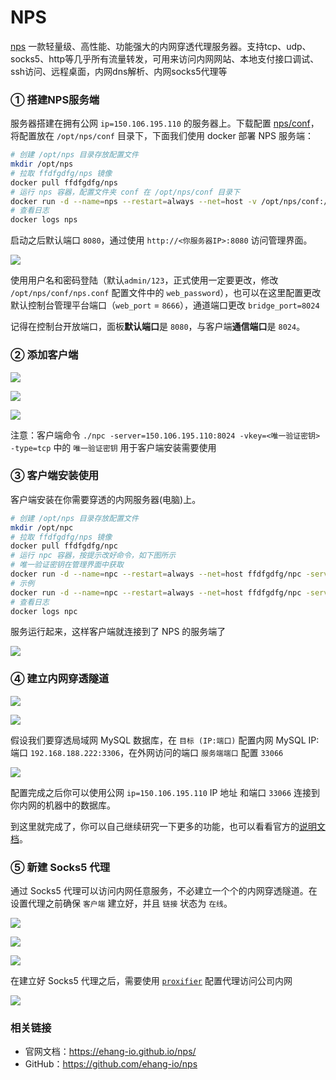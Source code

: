 NPS
===

[nps](https://github.com/ehang-io/nps) 一款轻量级、高性能、功能强大的内网穿透代理服务器。支持tcp、udp、socks5、http等几乎所有流量转发，可用来访问内网网站、本地支付接口调试、ssh访问、远程桌面，内网dns解析、内网socks5代理等

### ① 搭建NPS服务端

服务器搭建在拥有公网 `ip=150.106.195.110` 的服务器上。下载配置 [nps/conf](https://github.com/ehang-io/nps/tree/master/conf)，将配置放在 `/opt/nps/conf` 目录下，下面我们使用 docker 部署 NPS 服务端：

```bash
# 创建 /opt/nps 目录存放配置文件
mkdir /opt/nps
# 拉取 ffdfgdfg/nps 镜像
docker pull ffdfgdfg/nps
# 运行 nps 容器，配置文件夹 conf 在 /opt/nps/conf 目录下
docker run -d --name=nps --restart=always --net=host -v /opt/nps/conf:/conf ffdfgdfg/nps
# 查看日志
docker logs nps
```

启动之后默认端口 `8080`，通过使用 `http://<你服务器IP>:8080` 访问管理界面。

![](./001.png)

使用用户名和密码登陆（默认`admin/123`，正式使用一定要更改，修改 `/opt/nps/conf/nps.conf` 配置文件中的 `web_password`），也可以在这里配置更改默认控制台管理平台端口（`web_port` = `8666`），通道端口更改 `bridge_port=8024`

记得在控制台开放端口，面板**默认端口**是 `8080`，与客户端**通信端口**是 `8024`。

### ② 添加客户端

![](./002.png)

![](./003.png)

![](./004.png)

注意：客户端命令 `./npc -server=150.106.195.110:8024 -vkey=<唯一验证密钥> -type=tcp` 中的 `唯一验证密钥` 用于客户端安装需要使用

### ③ 客户端安装使用

客户端安装在你需要穿透的内网服务器(电脑)上。

```bash
# 创建 /opt/nps 目录存放配置文件
mkdir /opt/npc
# 拉取 ffdfgdfg/nps 镜像
docker pull ffdfgdfg/npc
# 运行 npc 容器，按提示改好命令，如下图所示
# 唯一验证密钥在管理界面中获取
docker run -d --name=npc --restart=always --net=host ffdfgdfg/npc -server=<ip:port> -vkey=<web界面中显示的密钥> <以及一些其他参数>
# 示例
docker run -d --name=npc --restart=always --net=host ffdfgdfg/npc -server=150.106.195.110:8024 -vkey=<唯一验证密钥>
# 查看日志
docker logs npc
```

服务运行起来，这样客户端就连接到了 NPS 的服务端了

![](./005.png)

### ④ 建立内网穿透隧道

![](./006.png)

![](./007.png)

假设我们要穿透局域网 MySQL 数据库，在 `目标 (IP:端口)` 配置内网 MySQL IP:端口 `192.168.188.222:3306`，在外网访问的端口 `服务端端口` 配置 `33066`

![](./008.png)

配置完成之后你可以使用公网 `ip=150.106.195.110` IP 地址 和端口 `33066` 连接到你内网的机器中的数据库。

到这里就完成了，你可以自己继续研究一下更多的功能，也可以看看官方的[说明文档](https://ehang-io.github.io/nps/#/)。

### ⑤ 新建 Socks5 代理

通过 Socks5 代理可以访问内网任意服务，不必建立一个个的内网穿透隧道。在设置代理之前确保 `客户端` 建立好，并且 `链接` 状态为 `在线`。

![](./009.png)

![](./010.png)

![](./011.png)

在建立好 Socks5 代理之后，需要使用 [`proxifier`](https://www.proxifier.com/) 配置代理访问公司内网

![](./012.png)

### 相关链接

- 官网文档：https://ehang-io.github.io/nps/
- GitHub：https://github.com/ehang-io/nps
